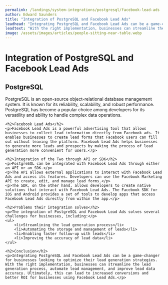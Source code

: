 ```yaml
---
permalink: /landings/system-integrations/postgresql/facebook-lead-ads
author: Edward Saunders
title: "Integration of PostgreSQL and Facebook Lead Ads"
leadhead: "Integrating PostgreSQL and Facebook Lead Ads can be a game-changer for businesses looking to optimize their lead generation strategies"
leadtext: "With the right implementation, businesses can streamline the lead generation process, automate lead management, and improve lead data accuracy. Ultimately, this can lead to increased conversions and better ROI for businesses using Facebook Lead Ads."
image: /assets/images/articles/people-sitting-near-table.webp
---
```

<div class="arttext">	<h1>Integration of PostgreSQL and Facebook Lead Ads</h1>
	<h2>PostgreSQL</h2>
	<p>PostgreSQL is an open-source object-relational database management system. It is known for its reliability, scalability, and robust performance. PostgreSQL has become a popular choice among developers for its versatility and ability to handle complex data operations.</p>

	<h2>Facebook Lead Ads</h2>
	<p>Facebook Lead Ads is a powerful advertising tool that allows businesses to collect lead information directly from Facebook ads. It enables businesses to create lead forms that Facebook users can fill out without leaving the platform. Facebook Lead Ads helps businesses to generate more leads and prospects by making the process of lead generation more convenient for users.</p>

	<h2>Integration of the Two through API or SDK</h2>
	<p>PostgreSQL can be integrated with Facebook Lead Ads through either an API or an SDK.</p>
	<p>The API allows external applications to interact with Facebook Lead Ads and access its features. Developers can use the Facebook Marketing API to create, edit, and manage lead forms.</p>
	<p>The SDK, on the other hand, allows developers to create native solutions that interact with Facebook Lead Ads. The Facebook SDK for iOS and Android provides a set of tools to develop apps that access Facebook Lead Ads directly from within the app.</p>

	<h2>Problems their integration solves</h2>
	<p>The integration of PostgreSQL and Facebook Lead Ads solves several challenges for businesses, including:</p>
	<ul>
		<li>Streamlining the lead generation process</li>
		<li>Automating the storage and management of leads</li>
		<li>Enabling faster follow-up with leads</li>
		<li>Improving the accuracy of lead data</li>
	</ul>

	<h2>Conclusion</h2>
	<p>Integrating PostgreSQL and Facebook Lead Ads can be a game-changer for businesses looking to optimize their lead generation strategies. With the right implementation, businesses can streamline the lead generation process, automate lead management, and improve lead data accuracy. Ultimately, this can lead to increased conversions and better ROI for businesses using Facebook Lead Ads.</p>
</div>